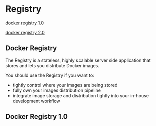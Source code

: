 # Registry

[docker registry 1.0](https://github.com/docker/docker-registry)

[docker registry 2.0](https://github.com/docker/distribution)

## Docker Registry

The Registry is a stateless, highly scalable server side application that stores and lets you distribute Docker images.

You should use the Registry if you want to:

- tightly control where your images are being stored
- fully own your images distribution pipeline
- integrate image storage and distribution tightly into your in-house development workflow

## Docker Registry 1.0

